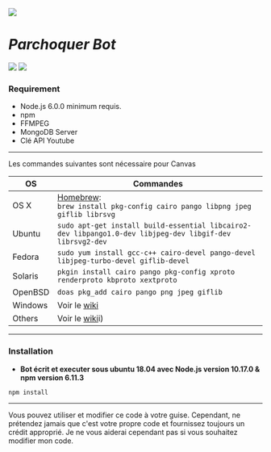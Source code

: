 ![](https://cdn.discordapp.com/attachments/774340712585625603/779809606167166986/1280px-PHP-logo.svg.png)
# *Parchoquer Bot*
![](https://img.shields.io/badge/Discord-C%C3%A9rveauParchoqu%C3%A9.js%20%F0%9F%A7%A0%230582-blue) ![](https://img.shields.io/badge/Discord.js-V12-blue)

### Requirement
- Node.js 6.0.0 minimum requis.
- npm
- FFMPEG
- MongoDB Server
- Clé API Youtube
--------
Les commandes suivantes sont nécessaire pour Canvas

OS | Commandes
----- | -----
OS X | [Homebrew](https://brew.sh/):<br/>`brew install pkg-config cairo pango libpng jpeg giflib librsvg`
Ubuntu | `sudo apt-get install build-essential libcairo2-dev libpango1.0-dev libjpeg-dev libgif-dev librsvg2-dev`
Fedora | `sudo yum install gcc-c++ cairo-devel pango-devel libjpeg-turbo-devel giflib-devel`
Solaris | `pkgin install cairo pango pkg-config xproto renderproto kbproto xextproto`
OpenBSD | `doas pkg_add cairo pango png jpeg giflib`
Windows | Voir le [wiki](https://github.com/Automattic/node-canvas/wiki/Installation:-Windows)
Others | Voir le [wiki](https://github.com/Automattic/node-canvas/wiki)i)

--------

### Installation

- **Bot écrit et executer sous ubuntu 18.04 avec Node.js version 10.17.0 & npm version 6.11.3**

```javascript
npm install
```

--------

Vous pouvez utiliser et modifier ce code à votre guise. Cependant, ne prétendez jamais que c'est votre propre code et fournissez toujours un crédit approprié. Je ne vous aiderai cependant pas si vous souhaitez modifier mon code.

